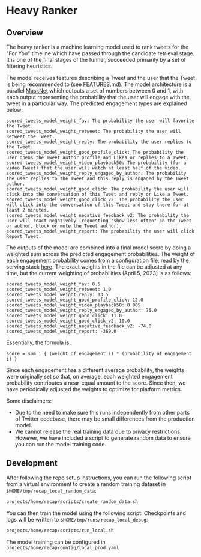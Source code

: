 # Heavy Ranker

## Overview

The heavy ranker is a machine learning model used to rank tweets for the "For You" timeline
which have passed through the candidate retrieval stage. It is one of the final stages of the funnel, 
succeeded primarily by a set of filtering heuristics.

The model receives features describing a Tweet and the user that the Tweet is being recommended to 
(see [FEATURES.md](./FEATURES.md)). The model architecture is a parallel [MaskNet](https://arxiv.org/abs/2102.07619) 
which outputs a set of numbers between 0 and 1, with each output representing the probability that the user 
will engage with the tweet in a particular way. The predicted engagement types are explained below:
```
scored_tweets_model_weight_fav: The probability the user will favorite the Tweet.
scored_tweets_model_weight_retweet: The probability the user will Retweet the Tweet.
scored_tweets_model_weight_reply: The probability the user replies to the Tweet.
scored_tweets_model_weight_good_profile_click: The probability the user opens the Tweet author profile and Likes or replies to a Tweet.
scored_tweets_model_weight_video_playback50: The probability (for a video Tweet) that the user will watch at least half of the video.
scored_tweets_model_weight_reply_engaged_by_author: The probability the user replies to the Tweet and this reply is engaged by the Tweet author.
scored_tweets_model_weight_good_click: The probability the user will click into the conversation of this Tweet and reply or Like a Tweet.
scored_tweets_model_weight_good_click_v2: The probability the user will click into the conversation of this Tweet and stay there for at least 2 minutes.
scored_tweets_model_weight_negative_feedback_v2: The probability the user will react negatively (requesting "show less often" on the Tweet or author, block or mute the Tweet author).
scored_tweets_model_weight_report: The probability the user will click Report Tweet.
```

The outputs of the model are combined into a final model score by doing a weighted sum across the predicted engagement probabilities. 
The weight of each engagement probability comes from a configuration file, read by the serving stack 
[here](https://github.com/twitter/the-algorithm/blob/main/home-mixer/server/src/main/scala/com/twitter/home_mixer/product/scored_tweets/param/ScoredTweetsParam.scala#L84). The exact weights in the file can be adjusted at any time, but the current weighting of probabilities 
(April 5, 2023) is as follows:
```
scored_tweets_model_weight_fav: 0.5
scored_tweets_model_weight_retweet: 1.0
scored_tweets_model_weight_reply: 13.5
scored_tweets_model_weight_good_profile_click: 12.0
scored_tweets_model_weight_video_playback50: 0.005
scored_tweets_model_weight_reply_engaged_by_author: 75.0
scored_tweets_model_weight_good_click: 11.0
scored_tweets_model_weight_good_click_v2: 10.0
scored_tweets_model_weight_negative_feedback_v2: -74.0
scored_tweets_model_weight_report: -369.0
```

Essentially, the formula is:
```
score = sum_i { (weight of engagement i) * (probability of engagement i) }
```

Since each engagement has a different average probability, the weights were originally set so that, 
on average, each weighted engagement probability contributes a near-equal amount to the score. 
Since then, we have periodically adjusted the weights to optimize for platform metrics.

Some disclaimers:
- Due to the need to make sure this runs independently from other parts of Twitter codebase, there may be small differences from the production model.
- We cannot release the real training data due to privacy restrictions. However, we have included a script to generate random data to ensure you can run the model training code.

## Development
After following the repo setup instructions, you can run the following script from a virtual environment to create a 
random training dataset in `$HOME/tmp/recap_local_random_data`:
```sh
projects/home/recap/scripts/create_random_data.sh
```

You can then train the model using the following script.
Checkpoints and logs will be written to `$HOME/tmp/runs/recap_local_debug`:
```sh
projects/home/recap/scripts/run_local.sh
```

The model training can be configured in `projects/home/recap/config/local_prod.yaml`
